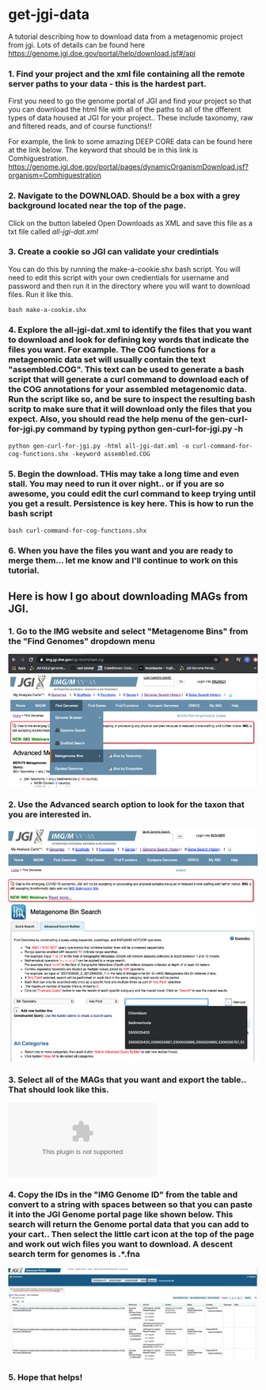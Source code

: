# get-jgi-data
A tutorial describing how to download data from a metagenomic project from jgi.  Lots of details can be found here
https://genome.jgi.doe.gov/portal/help/download.jsf#/api

### 1. Find your project and the xml file containing all the remote server paths to your data - this is the hardest part.
First you need to go the genome portal of JGI and find your project so that you can download the html file with all of the paths to all of the dfferent types of data housed at JGI for your project.. These include taxonomy, raw and filtered reads, and of course functions!!

For example, the link to some amazing DEEP CORE data can be found here at the link below.  The keyword that should be in this link is Comhiguestration.
https://genome.jgi.doe.gov/portal/pages/dynamicOrganismDownload.jsf?organism=Comhiguestration

### 2. Navigate to the DOWNLOAD.  Should be a box with a grey background located near the top of the page. 
Click on the button labeled Open Downloads as XML and save this file as a txt file called *all-jgi-dat.xml*

### 3. Create a cookie so JGI can validate your credintials
You can do this by running the make-a-cookie.shx bash script.  You will need to edit this script with your own credientials for username and password and then run it in the directory where you will want to download files. Run it like this.
   
    bash make-a-cookie.shx

### 4.  Explore the all-jgi-dat.xml to identify the files that you want to download and look for defining key words that indicate the files you want.  For example.  The COG functions for a metagenomic data set will usually contain the text "assembled.COG".  This text can be used to generate a bash script that will generate a curl command to download each of the COG annotations for your assembled metagenomic data.  Run the script like so, and be sure to inspect the resulting bash scritp to make sure that it will download only the files that you expect. Also, you should read the help menu of the gen-curl-for-jgi.py command by typing python gen-curl-for-jgi.py -h

    python gen-curl-for-jgi.py -html all-jgi-dat.xml -o curl-command-for-cog-functions.shx -keyword assembled.COG
    
### 5. Begin the download.  THis may take a long time and even stall.  You may need to run it over night.. or if you are so awesome, you could edit the curl command to keep trying until you get a result.  Persistence is key here.  This is how to run the bash script

    bash curl-command-for-cog-functions.shx
    
### 6.  When you have the files you want and you are ready to merge them... let me know and I'll continue to work on this tutorial. 

## Here is how I go about downloading MAGs from JGI. 

### 1. Go to the IMG website and select "Metagenome Bins" from the "Find Genomes" dropdown menu 

![Image of JGI Search](https://github.com/jvineis/get-jgi-data/blob/master/Screen%20Shot%202020-04-15%20at%2011.23.22%20AM.png)

### 2. Use the Advanced search option to look for the taxon that you are interested in.

![Image of JGI taxon search](https://github.com/jvineis/get-jgi-data/blob/master/chlorobium-search.png)

### 3. Select all of the MAGs that you want and export the table.. That should look like this.

![Image of Chlorobium table](https://github.com/jvineis/get-jgi-data/blob/master/Chlorobium-MAGs-JGI.xlsx)

### 4. Copy the IDs in the "IMG Genome ID" from the table and convert to a string with spaces between so that you can paste it into the JGI Genome portal page like shown below.  This search will return the Genome portal data that you can add to your cart.. Then select the little cart icon at the top of the page and work out wich files you want to download.  A descent search term for genomes is .*\.fna

![Image of Chlorobium table](https://github.com/jvineis/get-jgi-data/blob/master/Genome_portal_search.png)

### 5.  Hope that helps!
